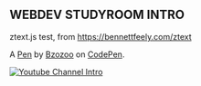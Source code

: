 WEBDEV STUDYROOM INTRO
----------------------
ztext.js test, from https://bennettfeely.com/ztext

A [Pen](https://codepen.io/bzozoo/pen/KKXJREo) by [Bzozoo](https://codepen.io/bzozoo) on [CodePen](https://codepen.io).

<a href="https://www.youtube.com/watch?v=gzzzpj-0JZg"><img src="https://img.youtube.com/vi/gzzzpj-0JZg/0.jpg" alt="Youtube Channel Intro"></a>
